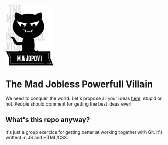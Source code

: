 <img src="./img/logo.png" width="150" alt="logo Majopovi">

# The Mad Jobless Powerfull Villain

We need to conquer the world. Let's propose all your ideas [here](https://scalajeremy.github.io/jepsen-js-web-majopovi/), stupid or not. People should comment for getting the best ideas ever!

## What's this repo anyway?

It's just a group exercice for getting better at working together with Git. It's writtent in JS and HTML/CSS.
